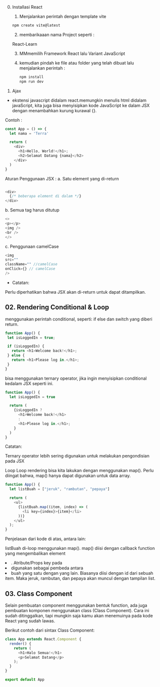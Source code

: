 0.  Installasi React

    1. Menjalankan perintah dengan template vite

    ```javaScript
    npm create vite@latest
    ```

    2. membarikaaan nama Project seperti :

    React-Learn

    3. MMmemilih Framework React lalu Variant JavaScript

    4. kemudian pindah ke file atau folder yang telah dibuat lalu menjalankan perintah :
       ```javaScript
       npm install
       npm run dev
       ```

1.  Ajax

- ekstensi javascript didalam react.memungkin menulis html didalam javaScript, kita juga bisa menyisipkan kode JavaScript ke dalam JSX dengan menambahkan kurung kurawal {}.

Contoh :

```javaScript
const App = () => {
  let nama = 'Terra'

  return (
    <div>
      <h1>Hello, World!</h1>;
      <h2>Selamat Datang {nama}</h2>
    </div>
  )
} 
```

Aturan Penggunaan JSX :
a. Satu element yang di-return
```javaScript

<div>
  {/* beberapa element di dalam */}
</div>

```

b. Semua tag harus ditutup
```javaScript
<>
<p></p>
<img />
<br />
</>
```

c. Penggunaan camelCase
```javaScript
<img
src=""
className="" //camelCase
onClick={} // camelCase
/>
```

- Catatan:

Perlu diperhatikan bahwa JSX akan di-return untuk dapat ditampilkan.


## 02. Rendering Conditional & Loop
 menggunakan perintah conditional, seperti: if else dan switch yang diberi return.

 ```javaScript
 function App() {
  let isLoggedIn = true;

  if (isLoggedIn) {
    return <h1>Welcome back!</h1>;
  } else {
    return <h1>Please log in.</h1>;
  }
}
```

bisa menggunakan ternary operator, jika ingin menyisipkan conditional kedalam JSX seperti ini.
```javaScript
function App() {
  let isLoggedIn = true

  return (
    {isLoggedIn ?
      <h1>Welcome back!</h1> 
      : 
      <h1>Please log in.</h1>;
    }
  )
}
```
  Catatan:

Ternary operator lebih sering digunakan untuk melakukan pengondisian pada JSX

Loop
Loop rendering bisa kita lakukan dengan menggunakan map(). Perlu diingat bahwa, map() hanya dapat digunakan untuk data array.
```javaScript
function App() {
  let listBuah = ["jeruk", "rambutan", "pepaya"]

  return (
    <ul>
      {listBuah.map((item, index) => (
        <li key={index}>{item}</li>
      ))}
    </ul>
  );
}
```
Penjelasan dari kode di atas, antara lain:

listBuah di-loop menggunakan map().
map() diisi dengan callback function yang mengembalikan element <li>.
Atribute/Props key pada <li> digunakan sebagai pembeda antara <li> buah yang satu dengan yang lain. Biasanya diisi dengan id dari sebuah item.
Maka jeruk, rambutan, dan pepaya akan muncul dengan tampilan list.

## 03. Class Component
Selain pembuatan component menggunakan bentuk function, ada juga pembuatan komponen menggunakan class (Class Component). Cara ini sudah ditinggalkan, tapi mungkin saja kamu akan menemuinya pada kode React yang sudah lawas.

Berikut contoh dari sintax Class Component:
```javaScript
class App extends React.Component {
  render() {
    return (
      <h1>Halo Semua!</h1>
      <p>Selamat Datang</p>
    );
  }
}

export default App
```